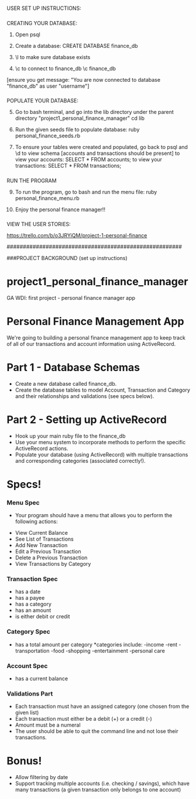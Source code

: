 #####
USER SET UP INSTRUCTIONS:

#####
CREATING YOUR DATABASE:

1. Open psql

2. Create a database:
			CREATE DATABASE finance_db

3. \l to make sure database exists

4. \c to connect to finance_db
			\c finance_db

[ensure you get message: "You are now connected to database "finance_db" as user "username"]

#####
POPULATE YOUR DATABASE:

5. Go to bash terminal, and go into the lib directory under the parent directory "project1_personal_finance_manager"
		cd lib

6. Run the given seeds file to populate database:
		ruby personal_finance_seeds.rb

7. To ensure your tables were created and populated, go back to psql and \d to view schema [accounts and transactions should be present]
	to view your accounts:
		SELECT * FROM accounts;
	to view your transactions:
		SELECT * FROM transactions;

#####
RUN THE PROGRAM

9. To run the program, go to bash and run the menu file:
			ruby personal_finance_menu.rb

10. Enjoy the personal finance manager!!

#####
VIEW THE USER STORIES:

https://trello.com/b/o3JRYiQM/project-1-personal-finance

######################################################

###PROJECT BACKGROUND (set up instructions)

# project1_personal_finance_manager
GA WDI: first project - personal finance manager app

# Personal Finance Management App

We're going to building a personal finance management app to keep track of all of our transactions and account information using ActiveRecord.

# Part 1 - Database Schemas
- Create a new database called finance_db.
- Create the database tables to model Account, Transaction and Category and their relationships and validations (see specs below).


# Part 2 - Setting up ActiveRecord
- Hook up your main ruby file to the finance_db
- Use your menu system to incorporate methods to perform the specific ActiveRecord actions.
- Populate your database (using ActiveRecord) with multiple transactions and corresponding categories (associated correctly!).

# Specs!

### Menu Spec
- Your program should have a menu that allows you to perform the following actions:
* View Current Balance
* See List of Transactions
* Add New Transaction
* Edit a Previous Transaction
* Delete a Previous Transaction
* View Transactions by Category


### Transaction Spec
* has a date
* has a payee
* has a category
* has an amount
* is either debit or credit


### Category Spec
* has a total amount per category
  *categories include:
    -income
    -rent
    -transportation
    -food
    -shopping
    -entertainment
    -personal care

### Account Spec
* has a current balance

### Validations Part
* Each transaction must have an assigned category (one chosen from the given list)
* Each transaction must either be a debit (+) or a credit (-)
* Amount must be a numeral
* The user should be able to quit the command line and not lose their transactions.


# Bonus!
- Allow filtering by date
- Support tracking multiple accounts (i.e. checking / savings), which have many transactions (a given transaction only belongs to one account)
